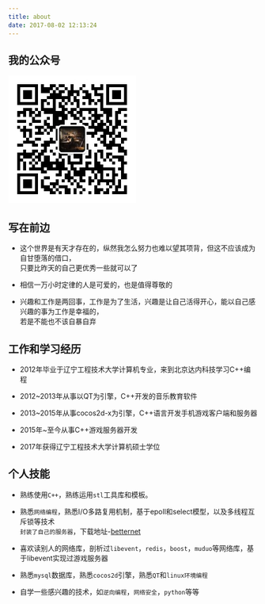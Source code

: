 ```yaml
---
title: about
date: 2017-08-02 12:13:24
---
```

## 我的公众号

![我的公众号](./wxgzh.jpg)

## 写在前边                     

*   这个世界是有天才存在的，纵然我怎么努力也难以望其项背，但这不应该成为自甘堕落的借口，</br>
    只要比昨天的自己更优秀一些就可以了

*   相信一万小时定律的人是可爱的，也是值得尊敬的

*   兴趣和工作是两回事，工作是为了生活，兴趣是让自己活得开心，能以自己感兴趣的事为工作是幸福的，</br>
    若是不能也不该自暴自弃



## 工作和学习经历

*   2012年毕业于辽宁工程技术大学计算机专业，来到北京达内科技学习C++编程

*   2012~2013年从事以QT为引擎，C++开发的音乐教育软件

*   2013~2015年从事cocos2d-x为引擎，C++语言开发手机游戏客户端和服务器

*   2015年~至今从事C++游戏服务器开发

*   2017年获得辽宁工程技术大学计算机硕士学位  


## 个人技能

*   熟练使用`C++`，熟练运用`stl`工具库和模板。

*   熟悉`网络编程`，熟悉I/O多路复用机制，基于epoll和select模型，以及多线程互斥锁等技术</br>
    `封装了自己的服务器`，下载地址-[betternet](https://github.com/secondtonone1/betternet/)

*   喜欢读别人的网络库，剖析过`libevent`，`redis`，`boost`，`muduo`等网络库，基于libevent实现过游戏服务器

*   熟悉`mysql`数据库，熟悉`cocos2d`引擎，熟悉`QT`和`linux环境编程`

*	自学一些感兴趣的技术，如`逆向编程`，`网络安全`，`python`等等


